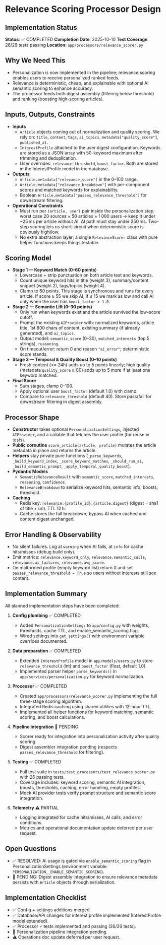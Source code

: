 # Relevance Scoring Processor Design

## Implementation Status

**Status**: ✅ COMPLETED
**Completion Date**: 2025-10-10
**Test Coverage**: 26/26 tests passing
**Location**: `app/processors/relevance_scorer.py`

## Why We Need This

- Personalization is now implemented in the pipeline; relevance scoring enables users to receive personalized ranked feeds.
- Relevance is deterministic, cheap, and explainable with optional AI semantic scoring to enhance accuracy.
- The processor feeds both digest assembly (filtering below threshold) and ranking (boosting high-scoring articles).

## Inputs, Outputs, Constraints

- **Inputs**
    - `Article` objects coming out of normalization and quality scoring. We rely on: `title`, `content`, `tags`, `ai_topics`, `metadata["quality_score"]`, `published_at`.
    - `InterestProfile` attached to the user digest configuration. Keywords are stored as a JSON array with 50-keyword maximum after trimming and deduplication.
    - User overrides: `relevance_threshold`, `boost_factor`. Both are stored in the InterestProfile model in the database.
- **Outputs**
    - `Article.metadata["relevance_score"]` in the 0–100 range.
    - `Article.metadata["relevance_breakdown"]` with per-component scores and matched keywords for explainability.
    - Boolean `Article.metadata["passes_relevance_threshold"]` for downstream filtering.
- **Operational Constraints**
    - Must run per `(article, user)` pair inside the personalization step; worst case 20 sources × 50 articles × 1 000 users → keep it under ~25 ms per article without AI. AI path must stay under 250 ms. Two-step scoring lets us short-circuit when deterministic score is obviously high/low.
    - No extra abstraction layer; a single `RelevanceScorer` class with pure helper functions keeps things testable.

## Scoring Model

- **Stage 1 — Keyword Match (0–60 points)**
    - Lowercase + strip punctuation on both article text and keywords.
    - Count unique keyword hits in title (weight 3), summary/content snippet (weight 2), tags/topics (weight 4).
    - Clamp to 60 points. This stage is synchronous and runs for every article. If score ≥ 55 we skip AI; if ≤ 15 we mark as low and call AI only when the user has `boost_factor > 1.0`.
- **Stage 2 — Semantic Lift (0–30 points)**
    - Only run when keywords exist and the article survived the low-score cutoff.
    - Prompt the existing `AIProvider` with: normalized keywords, article title, 1st 800 chars of content, existing summary (if already generated), and `ai_topics`.
    - Output model: `semantic_score` (0–30), `matched_interests` (top 5 strings), `reasoning`.
    - On timeout/error: return 0 and reason `"ai_error"`; deterministic score stands.
- **Stage 3 — Temporal & Quality Boost (0–10 points)**
    - Fresh content (<= 24h) adds up to 5 points linearly; high quality (metadata `quality_score` ≥ 80) adds up to 5 more if at least one keyword matched.
- **Final Score**
    - Sum stages, clamp 0–100.
    - Apply optional user `boost_factor` (default 1.0) with clamp.
    - Compare to `relevance_threshold` (default 40). Store pass/fail for downstream filtering in digest assembly.

## Processor Shape

- **Constructor** takes optional `PersonalizationSettings`, injected `AIProvider`, and a callable that fetches the user profile (for reuse in tests).
- **Public coroutine** `score_article(article, profile)` mutates the article metadata in place and returns the article.
- **Helpers** stay private pure functions (`_parse_keywords`, `_build_keyword_index`, `_score_keyword_matches`, `_should_run_ai`, `_build_semantic_prompt`, `_apply_temporal_quality_boost`).
- **Pydantic Models**
    - `SemanticRelevanceResult` with `semantic_score`, `matched_interests`, `reasoning`, `confidence`.
    - `RelevanceBreakdown` to serialize keyword hits, semantic info, boosts, threshold.
- **Caching**
    - Redis key: `relevance:{profile_id}:{article.digest}` (digest = sha1 of title + url). TTL 12 h.
    - Cache stores the full breakdown; bypass AI when cached and content digest unchanged.

## Error Handling & Observability

- No silent failures. Log at `warning` when AI fails, at `info` for cache hits/misses (debug build only).
- Emit metrics: `relevance.keyword_only`, `relevance.semantic_calls`, `relevance.ai_failures`, `relevance.avg_score`.
- On malformed profile (empty keyword list) return 0 and set `passes_relevance_threshold = True` so users without interests still see content.

## Implementation Summary

All planned implementation steps have been completed:

1. **Config plumbing** ✅ COMPLETED

   - Added `PersonalizationSettings` to `app/config.py` with weights, thresholds, cache TTL, and enable_semantic_scoring flag.
   - Wired settings into `get_settings()` with environment variable overrides documented.

2. **Data preparation** ✅ COMPLETED

   - Extended `InterestProfile` model in `app/models/users.py` to store `relevance_threshold` (int) and `boost_factor` (float, default 1.0).
   - Implemented parser helper `parse_keywords()` in `app/services/personalization.py` for keyword normalization.

3. **Processor** ✅ COMPLETED

   - Created `app/processors/relevance_scorer.py` implementing the full three-stage scoring algorithm.
   - Integrated Redis caching using shared utilities with 12-hour TTL.
   - Implemented all helper functions for keyword matching, semantic scoring, and boost calculations.

4. **Pipeline integration** 🚧 PENDING

   - Scorer ready for integration into personalization activity after quality scoring.
   - Digest assembler integration pending (respects `passes_relevance_threshold` for filtering).

5. **Testing** ✅ COMPLETED

   - Full test suite in `tests/test_processors/test_relevance_scorer.py` with 26 passing tests.
   - Coverage includes: keyword scoring, semantic AI integration, boosts, thresholds, caching, error handling, empty profiles.
   - Mock AI provider tests verify prompt structure and semantic score integration.

6. **Telemetry** ⚠️ PARTIAL

   - Logging integrated for cache hits/misses, AI calls, and error conditions.
   - Metrics and operational documentation update deferred per user request.

## Open Questions

- ✅ RESOLVED: AI usage is gated via `enable_semantic_scoring` flag in PersonalizationSettings (environment variable: `PERSONALIZATION__ENABLE_SEMANTIC_SCORING`).
- 🚧 PENDING: Digest assembly integration to ensure relevance metadata persists with `Article` objects through serialization.

## Implementation Checklist

- ✅ Config + settings additions merged.
- ✅ Database/API changes for interest profile implemented (InterestProfile model extended).
- ✅ Processor + tests implemented and passing (26/26 tests).
- 🚧 Personalization pipeline integration pending.
- ⚠️ Operations doc update deferred per user request.
